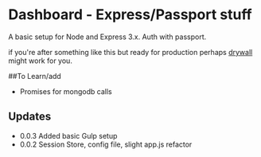 Dashboard - Express/Passport stuff
===
A basic setup for Node and Express 3.x. Auth with passport.

if you're after something like this but ready for production perhaps [drywall](http://jedireza.github.io/drywall/ "drywall") might work for you.

##To Learn/add
- Promises for mongodb calls

## Updates
- 0.0.3 Added basic Gulp setup
- 0.0.2 Session Store, config file, slight app.js refactor